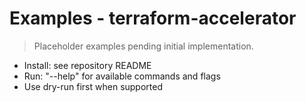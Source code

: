 # Examples - terraform-accelerator

> Placeholder examples pending initial implementation.

- Install: see repository README
- Run: "--help" for available commands and flags
- Use dry-run first when supported
